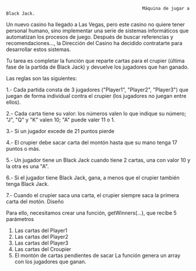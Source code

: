                                                         Máquina de jugar a Black Jack.

Un nuevo casino ha llegado a Las Vegas, pero este casino no quiere tener personal humano,
sino implementar una serie de sistemas informáticos que automatizan los procesos de juego.
Después de buscar referencias y recomendaciones..., la Dirección del Casino ha decidido
contratarte para desarrollar estos sistemas.

Tu tarea es completar la función que reparte cartas para el crupier (última fase de la partida de
Black Jack) y devuelve los jugadores que han ganado.

Las reglas son las siguientes:

1.- Cada partida consta de 3 jugadores ("Player1", "Player2", "Player3") que juegan de forma
individual contra el crupier (los jugadores no juegan entre ellos).

2.- Cada carta tiene su valor: los números valen lo que indique su número; "J", "Q" y "K" valen
10; "A" puede valer 11 o 1.

3.- Si un jugador excede de 21 puntos pierde

4.- El crupier debe sacar carta del montón hasta que su mano tenga 17 puntos o más.

5.- Un jugador tiene un Black Jack cuando tiene 2 cartas, una con valor 10 y la otra es una "A".

6.- Si el jugador tiene Black Jack, gana, a menos que el crupier también tenga Black Jack.

7.- Cuando el crupier saca una carta, el crupier siempre saca la primera carta del motón.
Diseño

Para ello, necesitamos crear una función, getWinners(...), que recibe 5 parámetros
1. Las cartas del Player1
2. Las cartas del Player2
3. Las cartas del Player3
4. Las cartas del Croupier
5. El montón de cartas pendientes de sacar
La función genera un array con los jugadores que ganan. 
